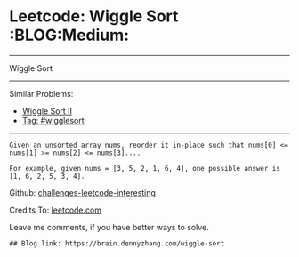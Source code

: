 # Leetcode: Wiggle Sort     :BLOG:Medium:


---

Wiggle Sort  

---

Similar Problems:  
-   [Wiggle Sort II](https://brain.dennyzhang.com/wiggle-sort-ii)
-   [Tag: #wigglesort](https://brain.dennyzhang.com/tag/wigglesort)

---

    Given an unsorted array nums, reorder it in-place such that nums[0] <= nums[1] >= nums[2] <= nums[3]....
    
    For example, given nums = [3, 5, 2, 1, 6, 4], one possible answer is [1, 6, 2, 5, 3, 4].

Github: [challenges-leetcode-interesting](https://github.com/DennyZhang/challenges-leetcode-interesting/tree/master/wiggle-sort)  

Credits To: [leetcode.com](https://leetcode.com/problems/wiggle-sort/description/)  

Leave me comments, if you have better ways to solve.  

    ## Blog link: https://brain.dennyzhang.com/wiggle-sort
